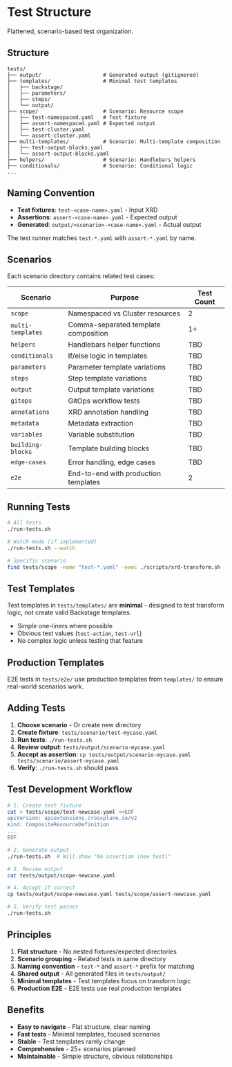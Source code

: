 # Test Structure

Flattened, scenario-based test organization.

## Structure

```
tests/
├── output/                    # Generated output (gitignored)
├── templates/                 # Minimal test templates
│   ├── backstage/
│   ├── parameters/
│   ├── steps/
│   └── output/
├── scope/                     # Scenario: Resource scope
│   ├── test-namespaced.yaml   # Test fixture
│   ├── assert-namespaced.yaml # Expected output
│   ├── test-cluster.yaml
│   └── assert-cluster.yaml
├── multi-templates/           # Scenario: Multi-template composition
│   ├── test-output-blocks.yaml
│   └── assert-output-blocks.yaml
├── helpers/                   # Scenario: Handlebars helpers
├── conditionals/              # Scenario: Conditional logic
...
```

## Naming Convention

- **Test fixtures**: `test-<case-name>.yaml` - Input XRD
- **Assertions**: `assert-<case-name>.yaml` - Expected output
- **Generated**: `output/<scenario>-<case-name>.yaml` - Actual output

The test runner matches `test-*.yaml` with `assert-*.yaml` by name.

## Scenarios

Each scenario directory contains related test cases:

| Scenario | Purpose | Test Count |
|----------|---------|------------|
| `scope` | Namespaced vs Cluster resources | 2 |
| `multi-templates` | Comma-separated template composition | 1+ |
| `helpers` | Handlebars helper functions | TBD |
| `conditionals` | If/else logic in templates | TBD |
| `parameters` | Parameter template variations | TBD |
| `steps` | Step template variations | TBD |
| `output` | Output template variations | TBD |
| `gitops` | GitOps workflow tests | TBD |
| `annotations` | XRD annotation handling | TBD |
| `metadata` | Metadata extraction | TBD |
| `variables` | Variable substitution | TBD |
| `building-blocks` | Template building blocks | TBD |
| `edge-cases` | Error handling, edge cases | TBD |
| `e2e` | End-to-end with production templates | 2 |

## Running Tests

```bash
# All tests
./run-tests.sh

# Watch mode (if implemented)
./run-tests.sh --watch

# Specific scenario
find tests/scope -name "test-*.yaml" -exec ./scripts/xrd-transform.sh --template-path tests/templates {} \;
```

## Test Templates

Test templates in `tests/templates/` are **minimal** - designed to test transform logic, not create valid Backstage templates.

- Simple one-liners where possible
- Obvious test values (`test-action`, `test-url`)
- No complex logic unless testing that feature

## Production Templates

E2E tests in `tests/e2e/` use production templates from `templates/` to ensure real-world scenarios work.

## Adding Tests

1. **Choose scenario** - Or create new directory
2. **Create fixture**: `tests/scenario/test-mycase.yaml`
3. **Run tests**: `./run-tests.sh`
4. **Review output**: `tests/output/scenario-mycase.yaml`
5. **Accept as assertion**: `cp tests/output/scenario-mycase.yaml tests/scenario/assert-mycase.yaml`
6. **Verify**: `./run-tests.sh` should pass

## Test Development Workflow

```bash
# 1. Create test fixture
cat > tests/scope/test-newcase.yaml <<EOF
apiVersion: apiextensions.crossplane.io/v2
kind: CompositeResourceDefinition
...
EOF

# 2. Generate output
./run-tests.sh  # Will show "No assertion (new test)"

# 3. Review output
cat tests/output/scope-newcase.yaml

# 4. Accept if correct
cp tests/output/scope-newcase.yaml tests/scope/assert-newcase.yaml

# 5. Verify test passes
./run-tests.sh
```

## Principles

1. **Flat structure** - No nested fixtures/expected directories
2. **Scenario grouping** - Related tests in same directory
3. **Naming convention** - `test-*` and `assert-*` prefix for matching
4. **Shared output** - All generated files in `tests/output/`
5. **Minimal templates** - Test templates focus on transform logic
6. **Production E2E** - E2E tests use real production templates

## Benefits

- **Easy to navigate** - Flat structure, clear naming
- **Fast tests** - Minimal templates, focused scenarios
- **Stable** - Test templates rarely change
- **Comprehensive** - 25+ scenarios planned
- **Maintainable** - Simple structure, obvious relationships
